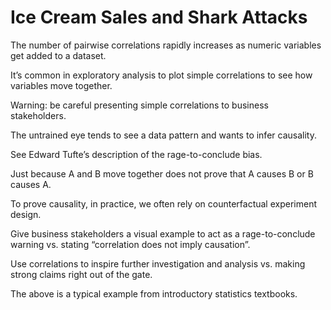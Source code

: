 # Ice Cream Sales and Shark Attacks
The number of pairwise correlations rapidly increases as numeric variables get added to a dataset.

It’s common in exploratory analysis to plot simple correlations to see how variables move together. 

Warning: be careful presenting simple correlations to business stakeholders.

The untrained eye tends to see a data pattern and wants to infer causality.

See Edward Tufte’s description of the rage-to-conclude bias. 

Just because A and B move together does not prove that A causes B or B causes A. 

To prove causality, in practice, we often rely on counterfactual experiment design.

Give business stakeholders a visual example to act as a rage-to-conclude warning vs. stating  “correlation does not imply causation”.

Use correlations to inspire further investigation and analysis vs. making strong claims right out of the gate.


The above is a typical example from introductory statistics textbooks.

